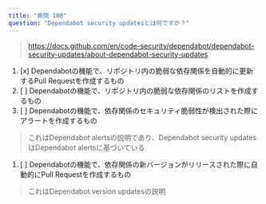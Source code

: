 ```yaml
---
title: "質問 100"
question: "Dependabot security updatesとは何ですか？"
---
```


> https://docs.github.com/en/code-security/dependabot/dependabot-security-updates/about-dependabot-security-updates
1. [x] Dependabotの機能で、リポジトリ内の脆弱な依存関係を自動的に更新するPull Requestを作成するもの
1. [ ] Dependabotの機能で、リポジトリ内の脆弱な依存関係のリストを作成するもの
1. [ ] Dependabotの機能で、依存関係のセキュリティ脆弱性が検出された際にアラートを作成するもの
> これはDependabot alertsの説明であり、Dependabot security updatesはDependabot alertsに基づいている
1. [ ] Dependabotの機能で、依存関係の新バージョンがリリースされた際に自動的にPull Requestを作成するもの
> これはDependabot version updatesの説明